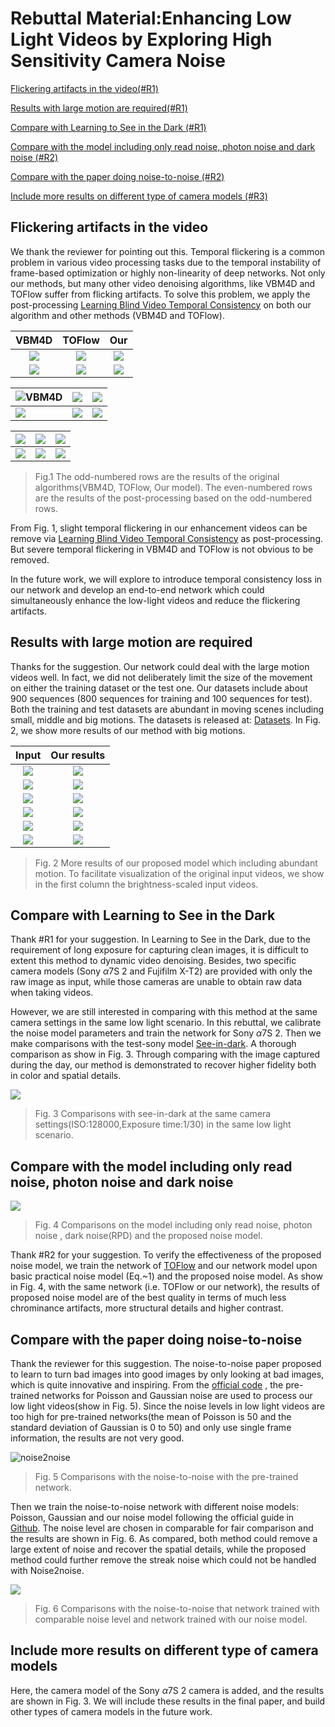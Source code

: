 # Rebuttal Material:Enhancing Low Light Videos by Exploring High Sensitivity Camera Noise

[Flickering artifacts in the video(#R1)](#F1)

[Results with large motion are required(#R1)](#R1)

[Compare with Learning to See in the Dark (#R1)](#C1)

[Compare with the model including only read noise, photon noise and dark noise (#R2)](#C2)

[Compare with the paper doing noise-to-noise (#R2)](#C22)

[Include more results on different type of camera models (#R3)](#I3)

## <span id="F1">Flickering artifacts in the video</span>

We thank the reviewer for pointing out this. Temporal flickering is a common problem in various video processing tasks due to the temporal instability of frame-based optimization or highly non-linearity of deep networks. Not only our methods, but many other video denoising algorithms, like VBM4D and TOFlow suffer from flicking artifacts. To solve this problem, we apply the post-processing [Learning Blind Video Temporal Consistency](<https://github.com/phoenix104104/fast_blind_video_consistency>) on both our algorithm and other methods (VBM4D and TOFlow).  

|                     VBM4D                     |                     TOFlow                     |                     Our                     |
| :-------------------------------------------: | :--------------------------------------------: | :-----------------------------------------: |
|    ![](pic/flickering/orgin/sys/VBM4D.gif)    |    ![](pic/flickering/orgin/sys/TOFlow.gif)    |    ![](pic/flickering/orgin/sys/our.gif)    |
| ![](pic/flickering/ECCV_c/sys/VBM4D_eccv.gif) | ![](pic/flickering/ECCV_c/sys/TOFlow_eccv.gif) | ![](pic/flickering/ECCV_c/sys/our_eccv.gif) |

| ![VBM4D](pic/flickering/orgin/cannon/VBM4D.gif)  | ![](pic/flickering/orgin/cannon/TOFlow.gif)       | ![](pic/flickering/orgin/cannon/our.gif)       |
| ------------------------------------------------ | ------------------------------------------------- | ---------------------------------------------- |
| ![](pic/flickering/ECCV_c/cannon/VBM4D_eccv.gif) | ![](pic/flickering/ECCV_c/cannon/TOFlow_eccv.gif) | ![](pic/flickering/ECCV_c/cannon/our_eccv.gif) |

| ![](pic/flickering/orgin/instr/VBM4D.gif)       | ![](pic/flickering/orgin/instr/TOFlow.gif)       | ![](pic/flickering/orgin/instr/our.gif)       |
| ----------------------------------------------- | ------------------------------------------------ | --------------------------------------------- |
| ![](pic/flickering/ECCV_c/instr/VBM4D_eccv.gif) | ![](pic/flickering/ECCV_c/instr/TOFlow_eccv.gif) | ![](pic/flickering/ECCV_c/instr/our_eccv.gif) |

> Fig.1 The odd-numbered rows are the results of the original algorithms(VBM4D, TOFlow, Our model). The even-numbered rows are the results of the post-processing based on the odd-numbered rows.

From Fig. 1, slight temporal flickering in  our enhancement videos can be remove via  [Learning Blind Video Temporal Consistency](<https://github.com/phoenix104104/fast_blind_video_consistency>) as post-processing. But severe temporal flickering in VBM4D and TOFlow is not obvious to be removed.

In the future work, we will explore to introduce temporal consistency loss in our network and develop an end-to-end network which could simultaneously enhance the low-light videos and reduce the flickering artifacts.

## <span id="R1">Results with large motion are required</span>

Thanks for the suggestion. Our network could deal with the large motion videos well. In fact, we did not deliberately limit the size of the movement on either the training dataset or the test one. Our datasets include about 900 sequences (800 sequences for training and 100 sequences for test). Both the training and test datasets are abundant in moving scenes including small, middle and big motions. The datasets is released at: [Datasets](<https://drive.google.com/open?id=1eC18IbfVGAebJBMDJy2sTdTPjdwdZ4jd>). In Fig. 2, we show more results of our method with big motions.

|                Input                 |            Our results             |
| :----------------------------------: | :--------------------------------: |
|  ![](pic/motion/real/noise/13.gif)   |  ![](pic/motion/real/our/13.gif)   |
|  ![](pic/motion/sys/noise/ball.gif)  |  ![](pic/motion/sys/our/ball.gif)  |
|  ![](pic/motion/sys/noise/cat.gif)   |  ![](pic/motion/sys/our/cat.gif)   |
|  ![](pic/motion/real/noise/19.gif)   |  ![](pic/motion/real/our/19.gif)   |
| ![](pic/motion/sys/noise/motor1.gif) | ![](pic/motion/sys/our/motor1.gif) |
|  ![](pic/motion/real/noise/24.gif)   |  ![](pic/motion/real/our/24.gif)   |

> Fig. 2 More results of our proposed model which including abundant motion. To facilitate visualization of the original input videos, we show in the first column the brightness-scaled input videos.

## <span id="C1">Compare with Learning to See in the Dark</span>

Thank \#R1 for your suggestion.  In Learning to See in the Dark, due to the requirement of long exposure for capturing clean images, it is difficult to extent this method to dynamic video denoising. Besides, two specific camera models (Sony $\alpha$7S 2 and Fujifilm X-T2) are provided with only the raw image as input, while those cameras are unable to obtain raw data when taking videos. 

However, we are still interested in comparing with this method at the same camera settings in the same low light scenario. In this rebuttal,  we calibrate the noise model parameters and train the network for Sony $\alpha$7S 2. Then we make comparisons with the test-sony model  [See-in-dark](<https://github.com/cchen156/Learning-to-See-in-the-Dark>).  A thorough comparison as show in Fig. 3. Through comparing with the image captured during the day, our method is demonstrated to recover higher fidelity both in color and spatial details.

![](pic/see-in-dark.bmp)

> Fig. 3 Comparisons with see-in-dark at the same camera settings(ISO:128000,Exposure time:1/30) in the same low light scenario.

## <span id="C2">Compare with the model including only read noise, photon noise and dark noise</span>

![](pic/modelvalue_im.bmp)

> Fig. 4 Comparisons on the model including only read noise, photon noise , dark noise(RPD) and the proposed noise model.
>

Thank \#R2 for your suggestion. To verify the effectiveness of the proposed noise model, we train the network of [TOFlow](https://arxiv.org/abs/1711.09078) and our network model upon basic practical noise model (Eq.~1) and the proposed noise model. As show in Fig. 4, with the same network (i.e. TOFlow or our network), the results of proposed noise model are of the best quality in terms of much less chrominance artifacts, more structural details and higher contrast.

## <span id="C22">Compare with the paper doing noise-to-noise</span>

Thank the reviewer for this suggestion.  The noise-to-noise paper proposed to learn to turn bad images into good images by only looking at bad images, which is quite innovative and inspiring.  From the [official code](<https://github.com/NVlabs/noise2noise>) , the pre-trained networks for Poisson and Gaussian noise are used to process our low light videos(show in Fig. 5). Since the noise levels in low light videos are too high for pre-trained networks(the mean of Poisson is 50 and the standard deviation of Gaussian is 0 to 50) and only use single frame information, the results are not very good.

![noise2noise](pic/noise2noise.bmp)

> Fig. 5 Comparisons with the noise-to-noise with the pre-trained network.

Then we train the noise-to-noise network with different noise models: Poisson, Gaussian and our noise model following the official guide in [Github](<https://github.com/NVlabs/noise2noise>). The noise level are chosen in comparable for fair comparison and the results are shown in Fig. 6. As compared, both method could remove a large extent of noise and recover the spatial details, while the proposed method could further remove the streak noise which could not be handled with Noise2noise. 

![](pic/noise2noise2.bmp)

> Fig. 6 Comparisons with the noise-to-noise that network trained with comparable noise level and network trained with our noise model.

## <span id="I3">Include more results on different type of camera models</span>

Here, the camera model of the Sony $\alpha$7S 2 camera is added, and the results are shown in Fig. 3.  We will include these results in the final paper, and build other types of camera models in the future work.

